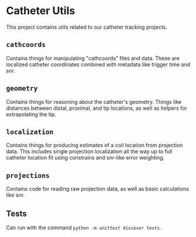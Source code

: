 # Catheter Utils

This project contains utils related to our catheter tracking projects.

## `cathcoords`

Contains things for manipulating "cathcoords" files and data.
These are localized catheter coordinates combined with metadata like trigger time and snr.

## `geometry`

Contains things for reasoning about the catheter's geometry.
Things like distances between distal, proximal, and tip locations, as well as helpers for extrapolating the tip.

## `localization`

Contains things for producing estimates of a coil location from projection data.
This includes single projection localization all the way up to full catheter location fit using constrains
and snr-like error weighting.

## `projections`

Contains code for reading raw projection data, as well as basic calculations like snr.

## Tests

Can run with the command `python -m unittest discover tests`.
